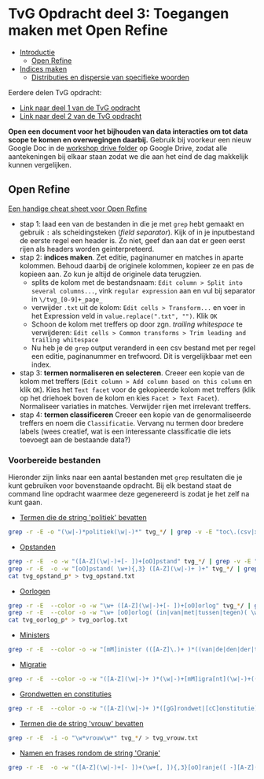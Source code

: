 # TvG Opdracht deel 3: Toegangen maken met Open Refine

+ [Introductie](#intro)
    + [Open Refine](#open-refine)
+ [Indices maken](#grep-indices)
    + [Distributies en dispersie van specifieke woorden](#grep-words-distributions)

Eerdere delen TvG opdracht:

+ [Link naar deel 1 van de TvG opdracht](../dag_1/tvg_opdracht1.md)
+ [Link naar deel 2 van de TvG opdracht](../dag_1/tvg_opdracht2.md)

**Open een document voor het bijhouden van data interacties om tot data scope te komen en overwegingen daarbij.** Gebruik bij voorkeur een nieuw Google Doc in de [workshop drive folder](https://drive.google.com/drive/folders/1R8Rex2v0YwfWhW8omEp0esqBkdX_Ymhr) op Google Drive, zodat alle aantekeningen bij elkaar staan zodat we die aan het eind de dag makkelijk kunnen vergelijken. 

<a name="open-refine"></a>
## Open Refine

[Een handige cheat sheet voor Open Refine](https://github.com/OpenRefine/OpenRefine/wiki/General-Refine-Expression-Language)

+ stap 1: laad een van de bestanden in die je met `grep` hebt gemaakt en gebruik `:` als scheidingsteken (*field separator*). Kijk of in je inputbestand de eerste regel een header is. Zo niet, geef dan aan dat er geen eerst rijen als headers worden geinterpreteerd.
+ stap 2: **indices maken**. Zet editie, paginanumer en matches in aparte kolommen. Behoud daarbij de originele kolommen, kopieer ze en pas de kopieen aan. Zo kun je altijd de originele data terugzien.
    + splits de kolom met de bestandsnaam: `Edit column > Split into several columns...`, vink `regular expression` aan en vul bij separator in `\/tvg_[0-9]+_page_`
    + verwijder `.txt` uit de kolom: `Edit cells > Transform...` en voer in het Expression veld in `value.replace(".txt", "")`. Klik `OK`
    + Schoon de kolom met treffers op door zgn. *trailing whitespace* te verwijderen: `Edit cells > Common transforms > Trim leading and trailing whitespace`
    + Nu heb je de `grep` output veranderd in een csv bestand met per regel een editie, paginanummer en trefwoord. Dit is vergelijkbaar met een index. 
+ stap 3: **termen normaliseren en selecteren**. Creeer een kopie van de kolom met treffers (`Edit column > Add column based on this column` en klik `OK`). Kies het `Text facet` voor de gekopieerde kolom met treffers (klik op het driehoek boven de kolom en kies `Facet > Text Facet`). Normaliseer variaties in matches. Verwijder rijen met irrelevant treffers.
+ stap 4: **termen classificeren** Creeer een kopie van de genormaliseerde treffers en noem die `Classificatie`. Vervang nu termen door bredere labels (wees creatief, wat is een interessante classificatie die iets toevoegt aan de bestaande data?)


### Voorbereide bestanden

Hieronder zijn links naar een aantal bestanden met `grep` resultaten die je kunt gebruiken voor bovenstaande opdracht. Bij elk bestand staat de command line opdracht waarmee deze gegenereerd is zodat je het zelf na kunt gaan.

+ [Termen die de string 'politiek' bevatten](tvg_politiek.txt)

```bash
grep -r -E -o "(\w|-)*politiek(\w|-)*" tvg_*/ | grep -v -E "toc\.(csv|xml)" > tvg_politiek.txt
```

+ [Opstanden](tvg_opstand.txt)

```bash
grep -r -E  -o -w "([A-Z](\w|-)+[- ])+[oO]pstand" tvg_*/ | grep -v -E "toc\.(csv|xml)" > tvg_opstand_pre.txt
grep -r -E  -o -w "[oO]pstand( \w+){,3} ([A-Z](\w|-)+ )+" tvg_*/ | grep -v -E "toc\.(csv|xml)" > tvg_opstand_post.txt
cat tvg_opstand_p* > tvg_opstand.txt
```

+ [Oorlogen](tvg_oorlog.txt)

```bash
grep -r -E  --color -o -w "\w+ ([A-Z](\w|-)+[- ])+[oO]orlog" tvg_*/ | grep -v -E "toc\.(csv|xml)" > tvg_oorlog_pre.txt
grep -r -E  --color -o -w "\w+ [oO]orlog( (in|van|met|tussen|tegen)( \w+){,2}) ([A-Z](\w|-)+ )+" tvg_*/ | grep -v -E "toc\.(csv|xml)" > tvg_oorlog_post.txt
cat tvg_oorlog_p* > tvg_oorlog.txt
```

+ [Ministers](tvg_minister.txt)

```bash
grep -r -E  --color -o -w "[mM]inister (([A-Z]\.)+ )*((van|de|den|der|te) )*([A-Z](\w|-)+)( [A-Z](\w|-)+)*" tvg_*/ | grep -v -E "toc\.(csv|xml)" > ../tvg_minister.txt
```

+ [Migratie](tvg_migratie.txt)

```bash
grep -r -E  --color -o -w "([A-Z](\w|-)+ )*(\w|-)+[mM]igra[nt](\w|-)+(( \w+){,2}( [A-Z0-9](\w|-)+)+)*" tvg_*/ | grep -v -E "toc\.(csv|xml)" > tvg_migratie.txt
```

+ [Grondwetten en constituties](tvg_grondwet.txt)

```bash
grep -r -E  --color -o -w "([A-Z](\w|-)+ )*([gG]rondwet|[cC]onstitutie)( van ([A-Z0-9](\w|-)+ )*)*" tvg_*/ | grep -v -E "toc\.(csv|xml)" > tvg_grondwet.txt
```

+ [Termen die de string 'vrouw' bevatten](tvg_vrouw.txt)

```bash
grep -r -E  -i -o "\w*vrouw\w*" tvg_*/ > tvg_vrouw.txt
```

+ [Namen en frases rondom de string 'Oranje'](tvg_oranje.txt)

```bash
grep -r -E  -o -w "([A-Z](\w|-)+[- ])+(\w+[, ]){,3}[oO]ranje([ -][A-Z](\w|-)+)*" tvg_*/ | grep -v -E "toc\.(csv|xml)" > tvg_oranje.txt
```

